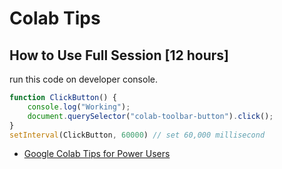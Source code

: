 # Colab Tips

## How to Use Full Session [12 hours]

run this code on developer console.

```js
function ClickButton() {
    console.log("Working");
    document.querySelector("colab-toolbar-button").click();
}
setInterval(ClickButton, 60000) // set 60,000 millisecond
```

- [Google Colab Tips for Power Users](https://madewithml.com/projects/1609/google-colab-tips-for-power-users/)
